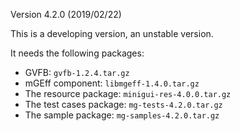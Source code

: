 Version 4.2.0 (2019/02/22)

This is a developing version, an unstable version.

It needs the following packages:

- GVFB: `gvfb-1.2.4.tar.gz`
- mGEff component: `libmgeff-1.4.0.tar.gz`
- The resource package: `minigui-res-4.0.0.tar.gz`
- The test cases package: `mg-tests-4.2.0.tar.gz`
- The sample package: `mg-samples-4.2.0.tar.gz`

